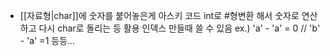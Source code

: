 - [[자료형|char]]에 숫자를 붙어놓은게 아스키 코드
	int로 #형변환 해서 숫자로 연산하고 다시 char로 돌리는 등 활용
	인덱스 만들때 쓸 수 있음
	ex.)  'a' - 'a' = 0 // 'b' - 'a' =1 등등...